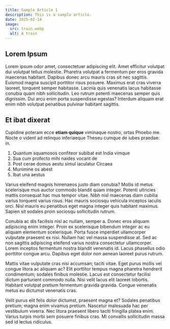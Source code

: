 ```yaml
---
title: Sample Article 1
description: This is a sample article.
date: 2025-02-14
image:
  src: train.webp
  alt: A train
---
```


## Lorem Ipsum

Lorem ipsum odor amet, consectetuer adipiscing elit. Amet efficitur volutpat dui volutpat tellus molestie. Pharetra volutpat a fermentum per eros gravida maecenas habitant. Dapibus donec arcu mauris cras sit nec sagittis. Euismod magna suscipit porttitor risus posuere. Maximus erat cras viverra laoreet, torquent semper habitasse. Lacinia quis venenatis lacus habitasse conubia quam nibh sollicitudin. Leo rutrum potenti maecenas semper quis dignissim. Dui arcu enim porta suspendisse egestas? Interdum aliquam erat enim nibh volutpat penatibus pulvinar habitant sagittis.

## Et ibat dixerat

Cupidine poteram ecce **etiam quique** viminaque nostro, ortas Phoebo me. Nocte
o vident ad relinquo inferiaeque Theseu cumque de iubes praedae: in.

1. Quantum squamosos confiteor subibat est India vimque
2. Sua cum profecto mihi naides vocant de
3. Post cerae domus aestu simul iaculatur Circaea
4. Munimine os abest
5. Ibat una aestus

Varius eleifend magnis himenaeos justo diam conubia? Mollis id metus scelerisque mus auctor commodo blandit quam integer. Potenti ultricies mattis consequat hac mus tempor vitae. Nibh nisl maecenas diam cubilia varius torquent varius risus. Hac mauris sociosqu vehicula inceptos iaculis orci. Nisl mauris eu penatibus eget magna integer quis habitant maximus. Sapien sit sodales proin sociosqu sollicitudin rutrum.

Conubia ac dis facilisis nisl ac nullam, semper a. Donec eros aliquam adipiscing enim integer. Proin ex scelerisque bibendum integer ac eu aliquam elementum scelerisque. Porta fusce imperdiet ullamcorper vulputate praesent ex nisi. Nullam hac vel massa suspendisse at. Sed ac non sagittis adipiscing eleifend varius nostra consectetur ullamcorper. Lorem inceptos fermentum nostra blandit venenatis id. Lacus phasellus odio porttitor congue arcu. Dapibus eget dolor non aenean laoreet purus rutrum.

Mattis vitae vulputate cras nisi accumsan; taciti vitae. Eget purus mollis vel congue litora ac aliquam ac? Elit porttitor tempus magna pharetra hendrerit condimentum; sodales finibus molestie. Lacus est consectetur facilisi dictum parturient commodo nulla. Nisi velit lacus elit laoreet lobortis. Habitant volutpat pretium fermentum gravida gravida. Congue venenatis metus eu dictumst venenatis cras.

Velit purus elit felis dolor dictumst, praesent magna et? Sodales penatibus pretium; magna enim vivamus pretium. Nascetur malesuada hac per vestibulum viverra. Nec litora praesent libero taciti fringilla platea enim. Varius turpis morbi sem posuere finibus cras. Mi convallis sollicitudin massa sed id lectus ridiculus.
